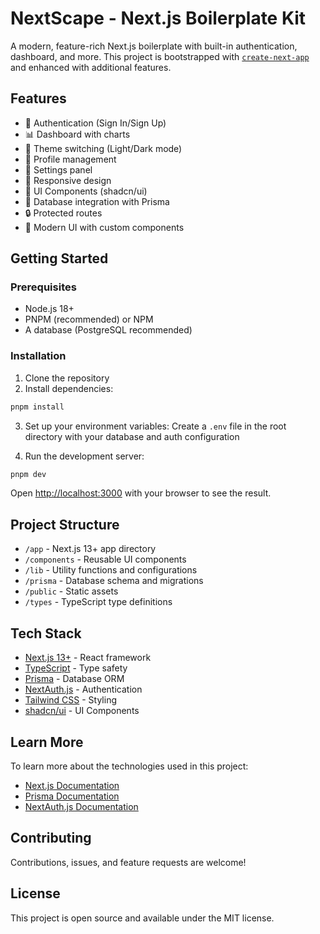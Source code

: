 # NextScape - Next.js Boilerplate Kit

A modern, feature-rich Next.js boilerplate with built-in authentication, dashboard, and more. This project is bootstrapped with [`create-next-app`](https://nextjs.org/docs/app/api-reference/cli/create-next-app) and enhanced with additional features.

## Features

- 🔐 Authentication (Sign In/Sign Up)
- 📊 Dashboard with charts
- 🎨 Theme switching (Light/Dark mode)
- 🎯 Profile management
- 🔧 Settings panel
- 📱 Responsive design
- 🎉 UI Components (shadcn/ui)
- 💾 Database integration with Prisma
- 🔒 Protected routes
- 🎨 Modern UI with custom components

## Getting Started

### Prerequisites

- Node.js 18+ 
- PNPM (recommended) or NPM
- A database (PostgreSQL recommended)

### Installation

1. Clone the repository
2. Install dependencies:
```bash
pnpm install
```

3. Set up your environment variables:
   Create a `.env` file in the root directory with your database and auth configuration

4. Run the development server:
```bash
pnpm dev
```

Open [http://localhost:3000](http://localhost:3000) with your browser to see the result.

## Project Structure

- `/app` - Next.js 13+ app directory
- `/components` - Reusable UI components
- `/lib` - Utility functions and configurations
- `/prisma` - Database schema and migrations
- `/public` - Static assets
- `/types` - TypeScript type definitions

## Tech Stack

- [Next.js 13+](https://nextjs.org/) - React framework
- [TypeScript](https://www.typescriptlang.org/) - Type safety
- [Prisma](https://www.prisma.io/) - Database ORM
- [NextAuth.js](https://next-auth.js.org/) - Authentication
- [Tailwind CSS](https://tailwindcss.com/) - Styling
- [shadcn/ui](https://ui.shadcn.com/) - UI Components

## Learn More

To learn more about the technologies used in this project:

- [Next.js Documentation](https://nextjs.org/docs)
- [Prisma Documentation](https://www.prisma.io/docs)
- [NextAuth.js Documentation](https://next-auth.js.org/getting-started/introduction)

## Contributing

Contributions, issues, and feature requests are welcome!

## License

This project is open source and available under the MIT license.
